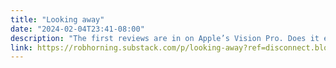 ```yaml
---
title: "Looking away"
date: "2024-02-04T23:41-08:00"
description: "The first reviews are in on Apple’s Vision Pro. Does it earn a thumb’s up? Is it an 8.7? Will it be a hit? How many units have sold? Is it trending? It would be pointless for me to pretend to neutrality on this. I’m rooting for it to fail, just as much as tech reviewers are generally hoping new tech will be “transformative” or “disruptive” and testify to the world-determining relevance of their chosen beat."
link: https://robhorning.substack.com/p/looking-away?ref=disconnect.blog
---
```


